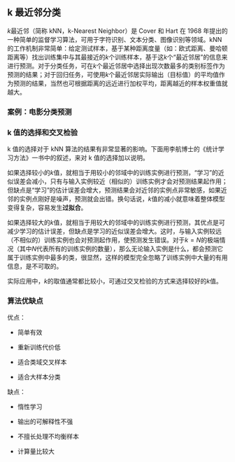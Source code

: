 ## k 最近邻分类

$k$最近邻（简称 kNN，k-Nearest Neighbor）是 Cover 和 Hart 在 1968 年提出的一种简单的监督学习算法，可用于字符识别、文本分类、图像识别等领域。kNN 的工作机制非常简单：给定测试样本，基于某种距离度量（如：欧式距离、曼哈顿距离等）找出训练集中与其最接近的$k$个训练样本，基于这$k$个“最近邻居”的信息来进行预测。对于分类任务，可在$k$个最近邻居中选择出现次数最多的类别标签作为预测的结果；对于回归任务，可使用$k$个最近邻居实际输出（目标值）的平均值作为预测的结果，当然也可根据距离的远近进行加权平均，距离越近的样本权重值就越大。

### 案例：电影分类预测

### k 值的选择和交叉检验

k 值的选择对于 kNN 算法的结果有非常显著的影响。下面用李航博士的《统计学习方法》一书中的叙述，来对 k 值的选择加以说明。

如果选择较小的$k$值，就相当于用较小的邻域中的训练实例进行预测，“学习”的近似误差会减小，只有与输入实例较近（相似的）训练实例才会对预测结果起作用；但缺点是“学习”的估计误差会增大，预测结果会对近邻的实例点非常敏感，如果近邻的实例点刚好是噪声，预测就会出错。换句话说，$k$值的减小就意味着整体模型变得复杂，容易发生**过拟合**。

如果选择较大的$k$值，就相当于用较大的邻域中的训练实例进行预测，其优点是可减少学习的估计误差，但缺点是学习的近似误差会增大。这时，与输入实例较远（不相似的）训练实例也会对预测起作用，使预测发生错误。对于$k=N$的极端情况（其中$N$代表所有的训练实例的数量），那么无论输入实例是什么，都会预测它属于训练实例中最多的类，很显然，这样的模型完全忽略了训练实例中大量的有用信息，是不可取的。

实际应用中，$k$的取值通常都比较小，可通过交叉检验的方式来选择较好的$k$值。

### 算法优缺点

优点：

- 简单有效

- 重新训练代价低

- 适合类域交叉样本

- 适合大样本分类

缺点：

- 惰性学习

- 输出的可解释性不强

- 不擅长处理不均衡样本

- 计算量比较大
